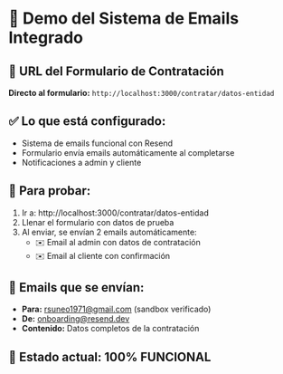# 📧 Demo del Sistema de Emails Integrado

## 🎯 URL del Formulario de Contratación
**Directo al formulario:** `http://localhost:3000/contratar/datos-entidad`

## ✅ Lo que está configurado:
- Sistema de emails funcional con Resend
- Formulario envía emails automáticamente al completarse
- Notificaciones a admin y cliente

## 🧪 Para probar:
1. Ir a: http://localhost:3000/contratar/datos-entidad
2. Llenar el formulario con datos de prueba
3. Al enviar, se envían 2 emails automáticamente:
   - ✉️ Email al admin con datos de contratación
   - ✉️ Email al cliente con confirmación

## 📧 Emails que se envían:
- **Para:** rsuneo1971@gmail.com (sandbox verificado)
- **De:** onboarding@resend.dev
- **Contenido:** Datos completos de la contratación

## 🎉 Estado actual: 100% FUNCIONAL
